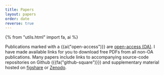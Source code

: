 ```yaml
---
title: Papers
layout: papers
order: date
reverse: true
---
```


{% from "utils.html" import fa, ai %}

Publications marked with a {{ai("open-access")}} are
[open-access (OA)](https://en.wikipedia.org/wiki/Open_access).
I have made available links for you to download free PDFs from all non-OA
publications.
Many papers include links to accompanying source-code repositories on
Github ({{fa("github-square")}}) and supplementary material
hosted on [figshare](http://figshare.com) or [Zenodo](http://zenodo.org).
